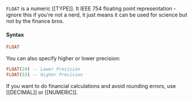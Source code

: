 `FLOAT` is a numeric [[TYPE]]. It IEEE 754 floating point representation - ignore this if you're not a nerd, it just means it can be used for science but not by the finance bros.

#### Syntax
```sql
FLOAT
```

You can also specify higher or lower precision:
```sql
FLOAT(24) -- Lower Precision
FLOAT(53) -- Higher Precision
```

If you want to do financial calculations and avoid rounding errors, use [[DECIMAL]] or [[NUMERIC]].
